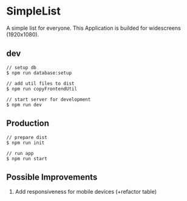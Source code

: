 # SimpleList
A simple list for everyone.
This Application is builded for widescreens (1920x1080).
## dev
```
// setup db
$ npm run database:setup

// add util files to dist
$ npm run copyFrontendUtil

// start server for development
$ npm run dev
```

## Production
```
// prepare dist
$ npm run init

// run app
$ npm run start
```

## Possible Improvements
1. Add responsiveness for mobile devices (+refactor table)